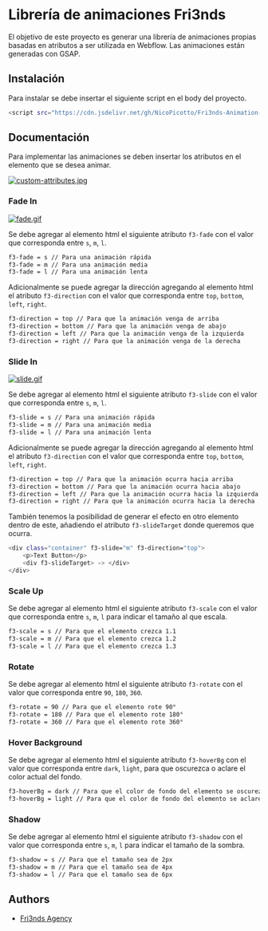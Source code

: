# Librería de animaciones Fri3nds

El objetivo de este proyecto es generar una librería de animaciones propias basadas en atributos a ser utilizada en Webflow. Las animaciones están generadas con GSAP.

## Instalación

Para instalar se debe insertar el siguiente script en el body del proyecto.

```bash
<script src="https://cdn.jsdelivr.net/gh/NicoPicotto/Fri3nds-Animation-Example@secondVersion/fades-gsap.js"></script>
```

## Documentación

Para implementar las animaciones se deben insertar los atributos en el elemento que se desea animar.

[![custom-attributes.jpg](https://i.postimg.cc/q7BZ0hwQ/custom-attributes.jpg)](https://postimg.cc/873bmCqr)

### Fade In

[![fade.gif](https://i.postimg.cc/vmYBk91h/fade.gif)](https://postimg.cc/JsFMBs5H)

Se debe agregar al elemento html el siguiente atributo `f3-fade` con el valor que corresponda entre `s`, `m`, `l`.

```bash
f3-fade = s // Para una animación rápida
f3-fade = m // Para una animación media
f3-fade = l // Para una animación lenta
```

Adicionalmente se puede agregar la dirección agregando al elemento html el atributo `f3-direction` con el valor que corresponda entre `top`, `bottom`, `left`, `right`.

```bash
f3-direction = top // Para que la animación venga de arriba
f3-direction = bottom // Para que la animación venga de abajo
f3-direction = left // Para que la animación venga de la izquierda
f3-direction = right // Para que la animación venga de la derecha
```

### Slide In

[![slide.gif](https://i.postimg.cc/zfxBrBKr/slide.gif)](https://postimg.cc/v16M7G0q)

Se debe agregar al elemento html el siguiente atributo `f3-slide` con el valor que corresponda entre `s`, `m`, `l`.

```bash
f3-slide = s // Para una animación rápida
f3-slide = m // Para una animación media
f3-slide = l // Para una animación lenta
```

Adicionalmente se puede agregar la dirección agregando al elemento html el atributo `f3-direction` con el valor que corresponda entre `top`, `bottom`, `left`, `right`.

```bash
f3-direction = top // Para que la animación ocurra hacia arriba
f3-direction = bottom // Para que la animación ocurra hacia abajo
f3-direction = left // Para que la animación ocurra hacia la izquierda
f3-direction = right // Para que la animación ocurra hacia la derecha
```

También tenemos la posibilidad de generar el efecto en otro elemento dentro de este, añadiendo el atributo `f3-slideTarget` donde queremos que ocurra.

```bash
<div class="container" f3-slide="m" f3-direction="top">
    <p>Text Button</p>
    <div f3-slideTarget> -> </div>
</div>
```

### Scale Up

Se debe agregar al elemento html el siguiente atributo `f3-scale` con el valor que corresponda entre `s`, `m`, `l` para indicar el tamaño al que escala.

```bash
f3-scale = s // Para que el elemento crezca 1.1
f3-scale = m // Para que el elemento crezca 1.2
f3-scale = l // Para que el elemento crezca 1.3
```

### Rotate

Se debe agregar al elemento html el siguiente atributo `f3-rotate` con el valor que corresponda entre `90`, `180`, `360`.

```bash
f3-rotate = 90 // Para que el elemento rote 90°
f3-rotate = 180 // Para que el elemento rote 180°
f3-rotate = 360 // Para que el elemento rote 360°
```

### Hover Background

Se debe agregar al elemento html el siguiente atributo `f3-hoverBg` con el valor que corresponda entre `dark`, `light`, para que oscurezca o aclare el color actual del fondo.

```bash
f3-hoverBg = dark // Para que el color de fondo del elemento se oscurezca
f3-hoverBg = light // Para que el color de fondo del elemento se aclare
```

### Shadow

Se debe agregar al elemento html el siguiente atributo `f3-shadow` con el valor que corresponda entre `s`, `m`, `l` para indicar el tamaño de la sombra.

```bash
f3-shadow = s // Para que el tamaño sea de 2px
f3-shadow = m // Para que el tamaño sea de 4px
f3-shadow = l // Para que el tamaño sea de 6px
```

## Authors

- [Fri3nds Agency](https://www.fri3nds.com/)
